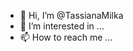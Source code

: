 - 👋 Hi, I’m @TassianaMilka
- 👀 I’m interested in ...
- 📫 How to reach me ...

<!---
TassianaMilka/TassianaMilka is a ✨ special ✨ repository because its `README.md` (this file) appears on your GitHub profile.
You can click the Preview link to take a look at your changes.
--->

